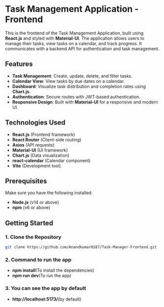 # Task Management Application - Frontend

This is the frontend of the Task Management Application, built using **React.js** and styled with **Material-UI**. The application allows users to manage their tasks, view tasks on a calendar, and track progress. It communicates with a backend API for authentication and task management.

## Features
- **Task Management**: Create, update, delete, and filter tasks.
- **Calendar View**: View tasks by due dates on a calendar.
- **Dashboard**: Visualize task distribution and completion rates using **Chart.js**.
- **Authentication**: Secure routes with JWT-based authentication.
- **Responsive Design**: Built with **Material-UI** for a responsive and modern UI.

## Technologies Used
- **React.js** (Frontend framework)
- **React Router** (Client-side routing)
- **Axios** (API requests)
- **Material-UI** (UI framework)
- **Chart.js** (Data visualization)
- **react-calendar** (Calendar component)
- **Vite** (Development tool)

## Prerequisites
Make sure you have the following installed:
- **Node.js** (v14 or above)
- **npm** (v6 or above)

## Getting Started

### 1. Clone the Repository
```bash
git clone https://github.com/Anandkumar0187/Task-Manager-Frontend.git
```
### 2. Command to run the app

- **npm install**(To install the dependencies)
- **npm run dev**(To run the app)

### 3. You can see the app by default

- **http://localhost:5173/**(by default)

